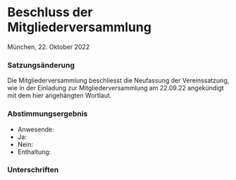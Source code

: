 # Beschluss der Mitgliederversammlung

München, 22. Oktober 2022

### Satzungsänderung

Die Mitgliederversammlung beschliesst die Neufassung der Vereinssatzung, wie in der Einladung zur Mitgliederversammlung am 22.09.22 angekündigt mit dem hier angehängten Wortlaut.

### Abstimmungsergebnis

 * Anwesende:
 * Ja:
 * Nein:
 * Enthaltung:

### Unterschriften